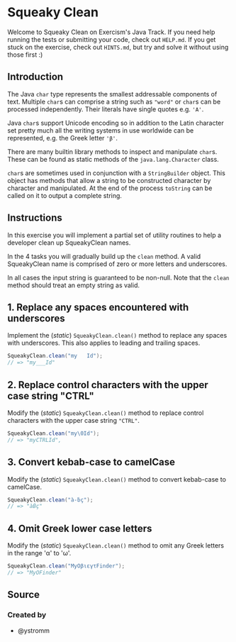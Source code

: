 # Squeaky Clean

Welcome to Squeaky Clean on Exercism's Java Track. If you need help running the tests or submitting your code, check
out `HELP.md`. If you get stuck on the exercise, check out `HINTS.md`, but try and solve it without using those first :)

## Introduction

The Java `char` type represents the smallest addressable components of text. Multiple `char`s can comprise a string such
as `"word"` or `char`s can be processed independently. Their literals have single quotes e.g. `'A'`.

Java `char`s support Unicode encoding so in addition to the Latin character set pretty much all the writing systems in
use worldwide can be represented, e.g. the Greek letter `'β'`.

There are many builtin library methods to inspect and manipulate `char`s. These can be found as static methods of
the `java.lang.Character` class.

`char`s are sometimes used in conjunction with a `StringBuilder` object. This object has methods that allow a string to
be constructed character by character and manipulated. At the end of the process
`toString` can be called on it to output a complete string.

## Instructions

In this exercise you will implement a partial set of utility routines to help a developer clean up SqueakyClean names.

In the 4 tasks you will gradually build up the `clean` method. A valid SqueakyClean name is comprised of zero or more
letters and underscores.

In all cases the input string is guaranteed to be non-null. Note that the `clean` method should treat an empty string as
valid.

## 1. Replace any spaces encountered with underscores

Implement the (_static_) `SqueakyClean.clean()` method to replace any spaces with underscores. This also applies to
leading and trailing spaces.

```java
SqueakyClean.clean("my   Id");
// => "my___Id"
```

## 2. Replace control characters with the upper case string "CTRL"

Modify the (_static_) `SqueakyClean.clean()` method to replace control characters with the upper case string `"CTRL"`.

```java
SqueakyClean.clean("my\0Id");
// => "myCTRLId",
```

## 3. Convert kebab-case to camelCase

Modify the (_static_) `SqueakyClean.clean()` method to convert kebab-case to camelCase.

```java
SqueakyClean.clean("à-ḃç");
// => "àḂç"
```

## 4. Omit Greek lower case letters

Modify the (_static_) `SqueakyClean.clean()` method to omit any Greek letters in the range 'α' to 'ω'.

```java
SqueakyClean.clean("MyΟβιεγτFinder");
// => "MyΟFinder"
```

## Source

### Created by

- @ystromm